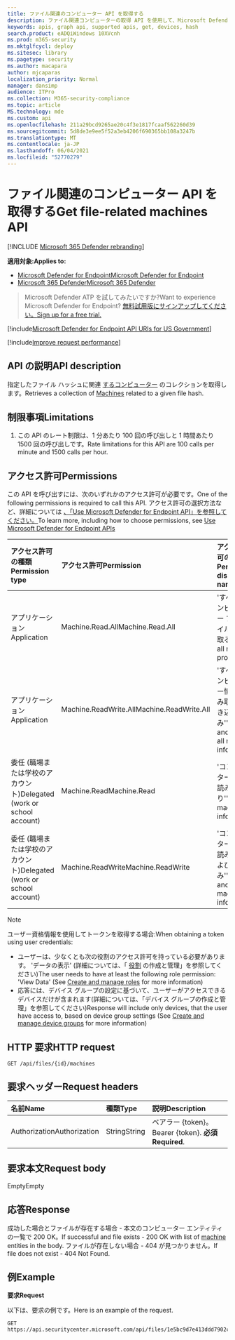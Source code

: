 ```yaml
---
title: ファイル関連のコンピューター API を取得する
description: ファイル関連コンピューターの取得 API を使用して、Microsoft Defender for Endpoint のファイル ハッシュに関連するコンピューターのコレクションを取得する方法について説明します。
keywords: apis, graph api, supported apis, get, devices, hash
search.product: eADQiWindows 10XVcnh
ms.prod: m365-security
ms.mktglfcycl: deploy
ms.sitesec: library
ms.pagetype: security
ms.author: macapara
author: mjcaparas
localization_priority: Normal
manager: dansimp
audience: ITPro
ms.collection: M365-security-compliance
ms.topic: article
MS.technology: mde
ms.custom: api
ms.openlocfilehash: 211a29bcd9265ae20c4f3e1817fcaaf562260d39
ms.sourcegitcommit: 5d8de3e9ee5f52a3eb4206f690365bb108a3247b
ms.translationtype: MT
ms.contentlocale: ja-JP
ms.lasthandoff: 06/04/2021
ms.locfileid: "52770279"
---
```

# <a name="get-file-related-machines-api"></a><span data-ttu-id="6f673-104">ファイル関連のコンピューター API を取得する</span><span class="sxs-lookup"><span data-stu-id="6f673-104">Get file-related machines API</span></span>

[!INCLUDE [Microsoft 365 Defender rebranding](../../includes/microsoft-defender.md)]

<span data-ttu-id="6f673-105">**適用対象:**</span><span class="sxs-lookup"><span data-stu-id="6f673-105">**Applies to:**</span></span>
- [<span data-ttu-id="6f673-106">Microsoft Defender for Endpoint</span><span class="sxs-lookup"><span data-stu-id="6f673-106">Microsoft Defender for Endpoint</span></span>](https://go.microsoft.com/fwlink/p/?linkid=2154037)
- [<span data-ttu-id="6f673-107">Microsoft 365 Defender</span><span class="sxs-lookup"><span data-stu-id="6f673-107">Microsoft 365 Defender</span></span>](https://go.microsoft.com/fwlink/?linkid=2118804)

> <span data-ttu-id="6f673-108">Microsoft Defender ATP を試してみたいですか?</span><span class="sxs-lookup"><span data-stu-id="6f673-108">Want to experience Microsoft Defender for Endpoint?</span></span> [<span data-ttu-id="6f673-109">無料試用版にサインアップしてください。</span><span class="sxs-lookup"><span data-stu-id="6f673-109">Sign up for a free trial.</span></span>](https://www.microsoft.com/microsoft-365/windows/microsoft-defender-atp?ocid=docs-wdatp-exposedapis-abovefoldlink) 

[!include[Microsoft Defender for Endpoint API URIs for US Government](../../includes/microsoft-defender-api-usgov.md)]

[!include[Improve request performance](../../includes/improve-request-performance.md)]


## <a name="api-description"></a><span data-ttu-id="6f673-110">API の説明</span><span class="sxs-lookup"><span data-stu-id="6f673-110">API description</span></span>
<span data-ttu-id="6f673-111">指定したファイル ハッシュに関連 [するコンピューター](machine.md) のコレクションを取得します。</span><span class="sxs-lookup"><span data-stu-id="6f673-111">Retrieves a collection of [Machines](machine.md) related to a given file hash.</span></span>


## <a name="limitations"></a><span data-ttu-id="6f673-112">制限事項</span><span class="sxs-lookup"><span data-stu-id="6f673-112">Limitations</span></span>
1. <span data-ttu-id="6f673-113">この API のレート制限は、1 分あたり 100 回の呼び出しと 1 時間あたり 1500 回の呼び出しです。</span><span class="sxs-lookup"><span data-stu-id="6f673-113">Rate limitations for this API are 100 calls per minute and 1500 calls per hour.</span></span>


## <a name="permissions"></a><span data-ttu-id="6f673-114">アクセス許可</span><span class="sxs-lookup"><span data-stu-id="6f673-114">Permissions</span></span>
<span data-ttu-id="6f673-115">この API を呼び出すには、次のいずれかのアクセス許可が必要です。</span><span class="sxs-lookup"><span data-stu-id="6f673-115">One of the following permissions is required to call this API.</span></span> <span data-ttu-id="6f673-116">アクセス許可の選択方法など、詳細については [、「Use Microsoft Defender for Endpoint API」を参照してください。](apis-intro.md)</span><span class="sxs-lookup"><span data-stu-id="6f673-116">To learn more, including how to choose permissions, see [Use Microsoft Defender for Endpoint APIs](apis-intro.md)</span></span>

<span data-ttu-id="6f673-117">アクセス許可の種類</span><span class="sxs-lookup"><span data-stu-id="6f673-117">Permission type</span></span> |   <span data-ttu-id="6f673-118">アクセス許可</span><span class="sxs-lookup"><span data-stu-id="6f673-118">Permission</span></span>  |   <span data-ttu-id="6f673-119">アクセス許可の表示名</span><span class="sxs-lookup"><span data-stu-id="6f673-119">Permission display name</span></span>
:---|:---|:---
<span data-ttu-id="6f673-120">アプリケーション</span><span class="sxs-lookup"><span data-stu-id="6f673-120">Application</span></span> |   <span data-ttu-id="6f673-121">Machine.Read.All</span><span class="sxs-lookup"><span data-stu-id="6f673-121">Machine.Read.All</span></span> |  <span data-ttu-id="6f673-122">'すべてのコンピューター プロファイルを読み取る'</span><span class="sxs-lookup"><span data-stu-id="6f673-122">'Read all machine profiles'</span></span>
<span data-ttu-id="6f673-123">アプリケーション</span><span class="sxs-lookup"><span data-stu-id="6f673-123">Application</span></span> |   <span data-ttu-id="6f673-124">Machine.ReadWrite.All</span><span class="sxs-lookup"><span data-stu-id="6f673-124">Machine.ReadWrite.All</span></span> | <span data-ttu-id="6f673-125">'すべてのコンピューター情報の読み取りと書き込み'</span><span class="sxs-lookup"><span data-stu-id="6f673-125">'Read and write all machine information'</span></span>
<span data-ttu-id="6f673-126">委任 (職場または学校のアカウント)</span><span class="sxs-lookup"><span data-stu-id="6f673-126">Delegated (work or school account)</span></span> | <span data-ttu-id="6f673-127">Machine.Read</span><span class="sxs-lookup"><span data-stu-id="6f673-127">Machine.Read</span></span> | <span data-ttu-id="6f673-128">'コンピューター情報の読み取り'</span><span class="sxs-lookup"><span data-stu-id="6f673-128">'Read machine information'</span></span>
<span data-ttu-id="6f673-129">委任 (職場または学校のアカウント)</span><span class="sxs-lookup"><span data-stu-id="6f673-129">Delegated (work or school account)</span></span> | <span data-ttu-id="6f673-130">Machine.ReadWrite</span><span class="sxs-lookup"><span data-stu-id="6f673-130">Machine.ReadWrite</span></span> | <span data-ttu-id="6f673-131">'コンピューター情報の読み取りおよび書き込み'</span><span class="sxs-lookup"><span data-stu-id="6f673-131">'Read and write machine information'</span></span>

>[!Note]
> <span data-ttu-id="6f673-132">ユーザー資格情報を使用してトークンを取得する場合:</span><span class="sxs-lookup"><span data-stu-id="6f673-132">When obtaining a token using user credentials:</span></span>
>- <span data-ttu-id="6f673-133">ユーザーは、少なくとも次の役割のアクセス許可を持っている必要があります。 'データの表示' (詳細については、「 [役割](user-roles.md) の作成と管理」を参照してください)</span><span class="sxs-lookup"><span data-stu-id="6f673-133">The user needs to have at least the following role permission: 'View Data' (See [Create and manage roles](user-roles.md) for more information)</span></span>
>- <span data-ttu-id="6f673-134">応答には、デバイス グループの設定に基づいて、ユーザーがアクセスできるデバイスだけが含まれます[](machine-groups.md)(詳細については、「デバイス グループの作成と管理」を参照してください)</span><span class="sxs-lookup"><span data-stu-id="6f673-134">Response will include only devices, that the user have access to, based on device group settings (See [Create and manage device groups](machine-groups.md) for more information)</span></span>

## <a name="http-request"></a><span data-ttu-id="6f673-135">HTTP 要求</span><span class="sxs-lookup"><span data-stu-id="6f673-135">HTTP request</span></span>
```
GET /api/files/{id}/machines
```

## <a name="request-headers"></a><span data-ttu-id="6f673-136">要求ヘッダー</span><span class="sxs-lookup"><span data-stu-id="6f673-136">Request headers</span></span>

<span data-ttu-id="6f673-137">名前</span><span class="sxs-lookup"><span data-stu-id="6f673-137">Name</span></span> | <span data-ttu-id="6f673-138">種類</span><span class="sxs-lookup"><span data-stu-id="6f673-138">Type</span></span> | <span data-ttu-id="6f673-139">説明</span><span class="sxs-lookup"><span data-stu-id="6f673-139">Description</span></span>
:---|:---|:---
<span data-ttu-id="6f673-140">Authorization</span><span class="sxs-lookup"><span data-stu-id="6f673-140">Authorization</span></span> | <span data-ttu-id="6f673-141">String</span><span class="sxs-lookup"><span data-stu-id="6f673-141">String</span></span> | <span data-ttu-id="6f673-142">ベアラー {token}。</span><span class="sxs-lookup"><span data-stu-id="6f673-142">Bearer {token}.</span></span> <span data-ttu-id="6f673-143">**必須**</span><span class="sxs-lookup"><span data-stu-id="6f673-143">**Required**.</span></span>


## <a name="request-body"></a><span data-ttu-id="6f673-144">要求本文</span><span class="sxs-lookup"><span data-stu-id="6f673-144">Request body</span></span>
<span data-ttu-id="6f673-145">Empty</span><span class="sxs-lookup"><span data-stu-id="6f673-145">Empty</span></span>

## <a name="response"></a><span data-ttu-id="6f673-146">応答</span><span class="sxs-lookup"><span data-stu-id="6f673-146">Response</span></span>
<span data-ttu-id="6f673-147">成功した場合とファイルが存在する場合 - 本文の[](machine.md)コンピューター エンティティの一覧で 200 OK。</span><span class="sxs-lookup"><span data-stu-id="6f673-147">If successful and file exists - 200 OK with list of [machine](machine.md) entities in the body.</span></span> <span data-ttu-id="6f673-148">ファイルが存在しない場合 - 404 が見つかりません。</span><span class="sxs-lookup"><span data-stu-id="6f673-148">If file does not exist - 404 Not Found.</span></span>


## <a name="example"></a><span data-ttu-id="6f673-149">例</span><span class="sxs-lookup"><span data-stu-id="6f673-149">Example</span></span>

<span data-ttu-id="6f673-150">**要求**</span><span class="sxs-lookup"><span data-stu-id="6f673-150">**Request**</span></span>

<span data-ttu-id="6f673-151">以下は、要求の例です。</span><span class="sxs-lookup"><span data-stu-id="6f673-151">Here is an example of the request.</span></span>

```http
GET https://api.securitycenter.microsoft.com/api/files/1e5bc9d7e413ddd7902c2932e418702b84d0cc07/machines
```
